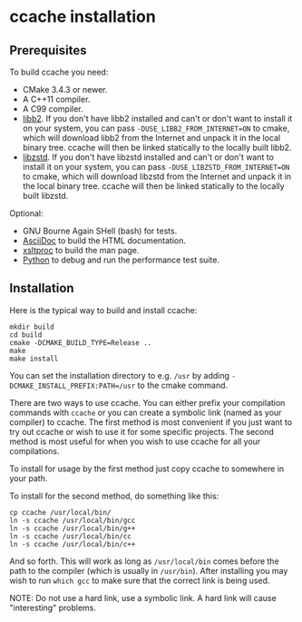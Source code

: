 ccache installation
===================

Prerequisites
-------------

To build ccache you need:

- CMake 3.4.3 or newer.
- A C++11 compiler.
- A C99 compiler.
- [libb2](https://github.com/BLAKE2/libb2). If you don't have libb2 installed
  and can't or don't want to install it on your system, you can pass
  `-DUSE_LIBB2_FROM_INTERNET=ON` to cmake, which will download libb2 from the
  Internet and unpack it in the local binary tree.
  ccache will then be linked statically to the locally built libb2.
- [libzstd](https://www.zstd.net). If you don't have libzstd installed and
  can't or don't want to install it on your system, you can pass
  `-DUSE_LIBZSTD_FROM_INTERNET=ON` to cmake, which will download libzstd from
  the Internet and unpack it in the local binary tree.
  ccache will then be linked statically to the locally built libzstd.

Optional:

- GNU Bourne Again SHell (bash) for tests.
- [AsciiDoc](https://www.methods.co.nz/asciidoc/) to build the HTML
  documentation.
- [xsltproc](http://xmlsoft.org/XSLT/xsltproc2.html) to build the man page.
- [Python](https://www.python.org) to debug and run the performance test suite.


Installation
------------

Here is the typical way to build and install ccache:

    mkdir build
    cd build
    cmake -DCMAKE_BUILD_TYPE=Release ..
    make
    make install

You can set the installation directory to e.g. `/usr` by adding
`-DCMAKE_INSTALL_PREFIX:PATH=/usr` to the cmake command.

There are two ways to use ccache. You can either prefix your compilation
commands with `ccache` or you can create a symbolic link (named as your
compiler) to ccache. The first method is most convenient if you just want to
try out ccache or wish to use it for some specific projects. The second method
is most useful for when you wish to use ccache for all your compilations.

To install for usage by the first method just copy ccache to somewhere in your
path.

To install for the second method, do something like this:

    cp ccache /usr/local/bin/
    ln -s ccache /usr/local/bin/gcc
    ln -s ccache /usr/local/bin/g++
    ln -s ccache /usr/local/bin/cc
    ln -s ccache /usr/local/bin/c++

And so forth. This will work as long as `/usr/local/bin` comes before the path
to the compiler (which is usually in `/usr/bin`). After installing you may wish
to run `which gcc` to make sure that the correct link is being used.

NOTE: Do not use a hard link, use a symbolic link. A hard link will cause
"interesting" problems.
